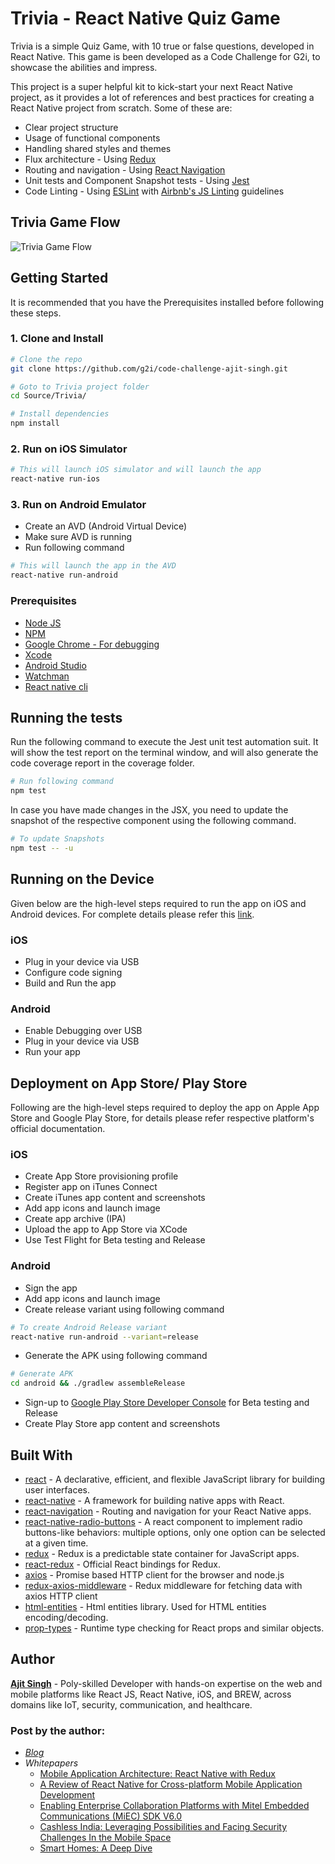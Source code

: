# Trivia - React Native Quiz Game

Trivia is a simple Quiz Game, with 10 true or false questions, developed in React Native. This game is been developed as a Code Challenge for G2i, to showcase the abilities and impress.

This project is a super helpful kit to kick-start your next React Native project, as it provides a lot of references and best practices for creating a React Native project from scratch. Some of these are:
- Clear project structure
- Usage of functional components
- Handling shared styles and themes
- Flux architecture - Using [Redux](https://redux.js.org/docs/introduction/)
- Routing and navigation - Using [React Navigation](https://reactnavigation.org/)
- Unit tests and Component Snapshot tests - Using [Jest](https://facebook.github.io/jest/)
- Code Linting - Using [ESLint](https://eslint.org/) with [Airbnb's JS Linting](https://github.com/airbnb/javascript) guidelines

## Trivia Game Flow

![Trivia Game Flow](video/trivia_game_flow.gif "Trivia Game Flow")

## Getting Started
It is recommended that you have the Prerequisites installed before following these steps. 
### 1. Clone and Install
```bash
# Clone the repo
git clone https://github.com/g2i/code-challenge-ajit-singh.git

# Goto to Trivia project folder
cd Source/Trivia/

# Install dependencies
npm install
```
### 2. Run on iOS Simulator
```bash
# This will launch iOS simulator and will launch the app
react-native run-ios
```
### 3. Run on Android Emulator
- Create an AVD (Android Virtual Device)
- Make sure AVD is running
- Run following command 
```bash
# This will launch the app in the AVD
react-native run-android
```
### Prerequisites
- [Node JS](https://nodejs.org/en/download/) 
- [NPM](https://docs.npmjs.com/cli/install)
- [Google Chrome - For debugging](https://www.google.com/chrome/)
- [Xcode](https://developer.apple.com/xcode/)
- [Android Studio](https://developer.android.com/studio/install)
- [Watchman](https://facebook.github.io/watchman/docs/install.html)
- [React native cli](https://www.npmjs.com/package/react-native-cli)

## Running the tests
Run the following command to execute the Jest unit test automation suit. It will show the test report on the terminal window, and will also generate the code coverage report in the coverage folder. 
```bash
# Run following command
npm test
```
In case you have made changes in the JSX, you need to update the snapshot of the respective component using the following command.
```bash
# To update Snapshots
npm test -- -u
```
## Running on the Device
Given below are the high-level steps required to run the app on iOS and Android devices. For complete details please refer this [link](https://facebook.github.io/react-native/docs/running-on-device.html). 
### iOS
- Plug in your device via USB
- Configure code signing
- Build and Run the app

### Android
- Enable Debugging over USB
- Plug in your device via USB
- Run your app

## Deployment on App Store/ Play Store
Following are the high-level steps required to deploy the app on Apple App Store and Google Play Store, for details please refer respective platform's official documentation. 
### iOS
- Create App Store provisioning profile  
- Register app on iTunes Connect
- Create iTunes app content and screenshots
- Add app icons and launch image 
- Create app archive (IPA)
- Upload the app to App Store via XCode 
- Use Test Flight for Beta testing and Release
### Android 
- Sign the app
- Add app icons and launch image
- Create release variant using following command 
```bash
# To create Android Release variant
react-native run-android --variant=release
```
- Generate the APK using following command
```bash
# Generate APK
cd android && ./gradlew assembleRelease
```
- Sign-up to [Google Play Store Developer Console](https://play.google.com/apps/publish/signup) for Beta testing and Release
- Create Play Store app content and screenshots

## Built With
* [react](https://github.com/facebook/react) - A declarative, efficient, and flexible JavaScript library for building user interfaces. 
* [react-native](https://github.com/facebook/react-native) - A framework for building native apps with React.
* [react-navigation](https://github.com/react-navigation/react-navigation) - Routing and navigation for your React Native apps.
* [react-native-radio-buttons](https://github.com/ArnaudRinquin/react-native-radio-buttons) - A react component to implement radio buttons-like behaviors: multiple options, only one option can be selected at a given time.
* [redux](https://github.com/reduxjs/redux) - Redux is a predictable state container for JavaScript apps.
* [react-redux](https://github.com/reduxjs/react-redux) - Official React bindings for Redux.
* [axios](https://github.com/axios/axios) - Promise based HTTP client for the browser and node.js
* [redux-axios-middleware](https://github.com/svrcekmichal/redux-axios-middleware) - Redux middleware for fetching data with axios HTTP client
* [html-entities](https://github.com/mdevils/node-html-entities) - Html entities library. Used for HTML entities encoding/decoding. 
* [prop-types](https://github.com/facebook/prop-types) - Runtime type checking for React props and similar objects.

## Author
[**Ajit Singh**](https://www.linkedin.com/in/1986ajitsingh/
) - Poly-skilled Developer with hands-on expertise on the web and mobile platforms like React JS, React Native, iOS, and BREW, across domains like IoT, security, communication, and healthcare. 

### Post by the author: 
-  [*Blog*](https://www.globallogic.com/blogs/author/ajit-singh/)
- *Whitepapers*
    - [Mobile Application Architecture: React Native with Redux](https://www.globallogic.com/gl_news/mobile-application-architecture-react-native-with-redux/)
    - [A Review of React Native for Cross-platform Mobile Application Development](https://www.globallogic.com/gl_news/a-review-of-react-native-for-cross-platform/)
    - [Enabling Enterprise Collaboration Platforms with Mitel Embedded Communications (MiEC) SDK V6.0](https://www.globallogic.com/gl_news/enabling-enterprise-collaboration-platforms-with-mitel-embedded-communications-miec-sdk-v6-0/)
    - [Cashless India: Leveraging Possibilities and Facing Security Challenges In the Mobile Space](https://www.globallogic.com/gl_news/cashless-india-leveraging-possibilities-and-facing-security-challenges-in-the-mobile-space/)
    - [Smart Homes: A Deep Dive](https://www.globallogic.com/gl_news/smart-homes-a-deep-dive/)
